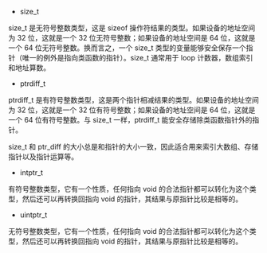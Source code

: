 - size_t

size_t 是无符号整数类型，这是 sizeof 操作符结果的类型。如果设备的地址空间为 32 位，这就是一个 32 位无符号整数；如果设备的地址空间是 64 位，这就是一个 64 位无符号整数。换而言之，一个 size_t 类型的变量能够安全保存一个指针（唯一的例外是指向类函数的指针）。size_t 通常用于 loop 计数器，数组索引和地址算数。

- ptrdiff_t

ptrdiff_t 是有符号整数类型，这是两个指针相减结果的类型。如果设备的地址空间为 32 位，这就是一个 32 位有符号整数；如果设备的地址空间是 64 位，这就是一个 64 位有符号整数。与 size_t 一样，ptrdiff_t 能安全存储除类函数指针外的指针。

size_t 和 ptr_diff 的大小总是和指针的大小一致，因此适合用来索引大数组、存储指针以及指针运算等。

- intptr_t

有符号整数类型，它有一个性质，任何指向 void 的合法指针都可以转化为这个类型，然后还可以再转换回指向 void 的指针，其结果与原指针比较是相等的。

- uintptr_t

无符号整数类型，它有一个性质，任何指向 void 的合法指针都可以转化为这个类型，然后还可以再转换回指向 void 的指针，其结果与原指针比较是相等的。
